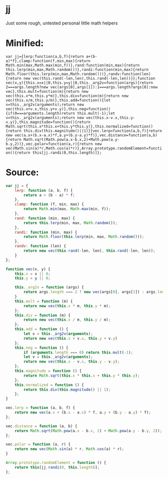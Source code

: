 # jj
Just some rough, untested personal little math helpers

# Minified:
`
var jj={lerp:function(a,b,f){return a+(b-a)*f},clamp:function(f,min,max){return Math.min(max,Math.max(min,f))},rand:function(min,max){return this.lerp(min,max,Math.random())},randi:function(min,max){return Math.floor(this.lerp(min,max,Math.random()))},randv:function(len){return new vec(this.rand(-len,len),this.rand(-len,len))}};function vec(x,y){this.x=x||0,this.y=y||0,this._arg2v=function(args){return 2===args.length?new vec(args[0],args[1]):1===args.length?args[0]:new vec},this.mult=function(m){return new vec(this.x*m,this.y*m)},this.div=function(m){return new vec(this.x/m,this.y/m)},this.add=function(){let v=this._arg2v(arguments);return new vec(this.x+v.x,this.y+v.y)},this.neg=function(){if(0===arguments.length)return this.mult(-1);let v=this._arg2v(arguments);return new vec(this.x-v.x,this.y-v.y)},this.magnitude=function(){return Math.sqrt(this.x*this.x+this.y*this.y)},this.normalized=function(){return this.div(this.magnitude()||1)}}vec.lerp=function(a,b,f){return new vec(a.x+(b.x-a.x)*f,a.y+(b.y-a.y)*f)},vec.distance=function(a,b){return Math.sqrt(Math.pow(a.x-b.x,2)+Math.pow(a.y-b.y,2))},vec.polar=function(a,r){return new vec(Math.sin(a)*r,Math.cos(a)*r)},Array.prototype.randomElement=function(){return this[jj.randi(0,this.length)]};
`
# Source:
```js
var jj = {
    lerp: function (a, b, f) {
        return a + (b - a) * f;
    },
    clamp: function (f, min, max) {
        return Math.min(max, Math.max(min, f));
    },
    rand: function (min, max) {
        return this.lerp(min, max, Math.random());
    },
    randi: function (min, max) {
        return Math.floor(this.lerp(min, max, Math.random()));
    },
    randv: function (len) {
        return new vec(this.rand(-len, len), this.rand(-len, len));
    }
};

function vec(x, y) {
    this.x = x || 0;
    this.y = y || 0;

    this._arg2v = function (args) {
        return args.length === 2 ? new vec(args[0], args[1]) : args.length === 1 ? args[0] : new vec();
    }
    this.mult = function (m) {
        return new vec(this.x * m, this.y * m);
    };
    this.div = function (m) {
        return new vec(this.x / m, this.y / m);
    };
    this.add = function () {
        let v = this._arg2v(arguments);
        return new vec(this.x + v.x, this.y + v.y)
    };
    this.neg = function () {
        if (arguments.length === 0) return this.mult(-1);
        let v = this._arg2v(arguments);
        return new vec(this.x - v.x, this.y - v.y);
    };
    this.magnitude = function () {
        return Math.sqrt(this.x * this.x + this.y * this.y);
    };
    this.normalized = function () {
        return this.div(this.magnitude() || 1);
    };
}

vec.lerp = function (a, b, f) {
    return new vec(a.x + (b.x - a.x) * f, a.y + (b.y - a.y) * f);
};

vec.distance = function (a, b) {
    return Math.sqrt(Math.pow(a.x - b.x, 2) + Math.pow(a.y - b.y, 2));
};

vec.polar = function (a, r) {
    return new vec(Math.sin(a) * r, Math.cos(a) * r);
}

Array.prototype.randomElement = function () {
    return this[jj.randi(0, this.length)];
};
```

